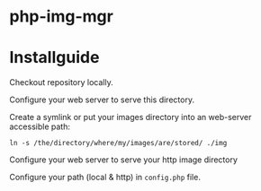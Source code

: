 # php-img-mgr

# Installguide

Checkout repository locally.

Configure your web server to serve this directory.

Create a symlink or put your images directory into an web-server accessible path:
```
ln -s /the/directory/where/my/images/are/stored/ ./img
```

Configure your web server to serve your http image directory

Configure your path (local & http) in `config.php` file.

